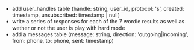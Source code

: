 - add user_handles table (handle: string, user_id, protocol: 's', created: timestamp, unsubscribed: timestamp | null)
- write a series of responses for each of the 7 wordle results as well as wether or not the user is play with hard mode
- add a messages table (message: string, direction: 'outgoing|incoming', from: phone, to: phone, sent: timestamp)
